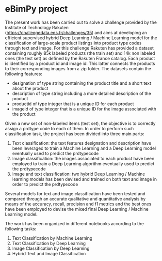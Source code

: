 # eBimPy project

The present work has been carried out to solve a challenge provided by the Institute of Technology Rakuten (https://challengedata.ens.fr/challenges/35) and aims at developing an efficient supervised hybrid Deep Learning / Machine Learning model for the classification of large-scale product listings into product type codes through text and image. 
For this challenge Rakuten has provided a dataset containing roughly 85k labeled products (the train set) and 14k non labeled ones (the test set) as defined by the Rakuten France catalog. Each product is identified by a product id and image id. This latter connects the products to their corresponding images from a zip folder. The datasets contain the following features: 
*	designation of type string containing the product title and a short text about the product
*	description of type string including a more detailed description of the product
*	productid of type integer that is a unique ID for each product
*	imageid of type integer that is a unique ID for the image associated with the product

Given a new set of non-labeled items (test set), the objective is to correctly assign a prdtype code to each of them. In order to perform such classification task, the project has been divided into three main parts:
1.	Text classification: the text features designation and description have been leveraged to train a Machine Learning and a Deep Learning model eventually used to predict the prdtypecode
2.	Image classification: the images associated to each product have been employed to train a Deep Learning algorithm  eventually used to predict the prdtypecode
3.	Image and text classification: two hybrid Deep Learning / Machine learning models has been devised and trained on both text and image in order to predict the prdtypecode

Several models for text and image classification have been tested and compared through an accurate qualitative and quantitative analysis by means of the accuracy, recall, precision and f1 metrics and the best ones have been employed to devise the mixed final Deep Learning / Machine Learning model. 

The work has been organized in different notebooks according to the following tasks:
1.	Text Classification by Machine Learning
2.	Text Classification by Deep Learning
3.	Image Classification by Deep Learning
4.	Hybrid Text and Image Classification
